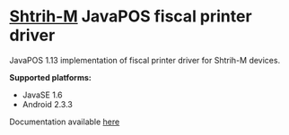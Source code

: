 [Shtrih-M](http://www.shtrih-m.ru) JavaPOS fiscal printer driver
=========

JavaPOS 1.13 implementation of fiscal printer driver for Shtrih-M devices.

**Supported platforms:**
* JavaSE 1.6
* Android 2.3.3

Documentation available [here](Doc/SHTRIH/JposShtrih.docx)
